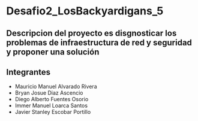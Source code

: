 # Desafio2_LosBackyardigans_5
## Descripcion del proyecto es disgnosticar los problemas de infraestructura de red y seguridad y proponer una solución

## Integrantes 
- Mauricio Manuel Alvarado Rivera
- Bryan Josue Diaz Ascencio
- Diego Alberto Fuentes Osorio
- Immer Manuel Loarca Santos
- Javier Stanley Escobar Portillo
